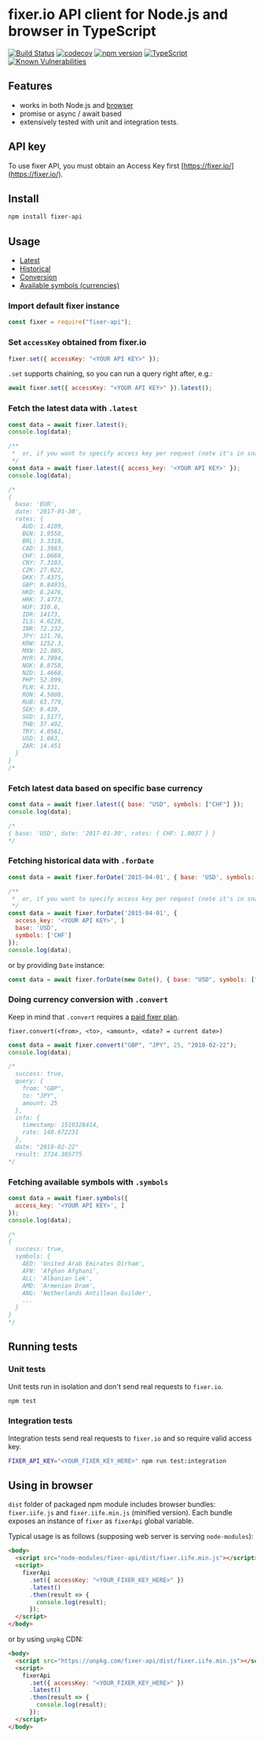 # fixer.io API client for Node.js and browser in TypeScript

[![Build Status](https://travis-ci.org/svlapin/fixer-api.svg?branch=master)](https://travis-ci.org/svlapin/fixer-api)
[![codecov](https://codecov.io/gh/svlapin/fixer-api/branch/master/graph/badge.svg)](https://codecov.io/gh/svlapin/fixer-api)
[![npm version](https://badge.fury.io/js/fixer-api.svg)](https://badge.fury.io/js/fixer-api)
[![TypeScript](https://badges.frapsoft.com/typescript/code/typescript.svg?v=101)](https://github.com/ellerbrock/typescript-badges/)
[![Known Vulnerabilities](https://snyk.io/test/github/svlapin/fixer-api/badge.svg)](https://snyk.io/test/github/svlapin/fixer-api)

## Features

- works in both Node.js and [browser](#using-in-browser)
- promise or async / await based
- extensively tested with unit and integration tests.

## API key

To use fixer API, you must obtain an Access Key first [https://fixer.io/](https://fixer.io/).

## Install

```sh
npm install fixer-api
```

## Usage

- [Latest](#fetch-the-latest-data-with-latest)
- [Historical](#fetching-historical-data-with-fordate)
- [Conversion](#doing-currency-conversion--with-convert)
- [Available symbols (currencies)](#fetching-available-symbols-with-symbols)

### Import default fixer instance

```js
const fixer = require("fixer-api");
```

### Set `accessKey` obtained from fixer.io

```js
fixer.set({ accessKey: "<YOUR API KEY>" });
```

`.set` supports chaining, so you can run a query right after, e.g.:

```js
await fixer.set({ accessKey: "<YOUR API KEY>" }).latest();
```

### Fetch the latest data with `.latest`

```js
const data = await fixer.latest();
console.log(data);

/**
 *  or, if you want to specify access key per request (note it's in snake_case here)
 */
const data = await fixer.latest({ access_key: '<YOUR API KEY>' });
console.log(data);

/*
{
  base: 'EUR',
  date: '2017-01-30',
  rates: {
    AUD: 1.4109,
    BGN: 1.9558,
    BRL: 3.3318,
    CAD: 1.3983,
    CHF: 1.0669,
    CNY: 7.3103,
    CZK: 27.022,
    DKK: 7.4375,
    GBP: 0.84935,
    HKD: 8.2476,
    HRK: 7.4773,
    HUF: 310.8,
    IDR: 14173,
    ILS: 4.0228,
    INR: 72.232,
    JPY: 121.76,
    KRW: 1252.3,
    MXN: 22.085,
    MYR: 4.7094,
    NOK: 8.8758,
    NZD: 1.4668,
    PHP: 52.899,
    PLN: 4.331,
    RON: 4.5008,
    RUB: 63.779,
    SEK: 9.439,
    SGD: 1.5177,
    THB: 37.492,
    TRY: 4.0561,
    USD: 1.063,
    ZAR: 14.451
  }
}
/*
```

### Fetch latest data based on specific base currency

```js
const data = await fixer.latest({ base: "USD", symbols: ["CHF"] });
console.log(data);

/*
{ base: 'USD', date: '2017-01-30', rates: { CHF: 1.0037 } }
*/
```

### Fetching historical data with `.forDate`

```js
const data = await fixer.forDate('2015-04-01', { base: 'USD', symbols: ['CHF'] });

/**
 *  or, if you want to specify access key per request (note it's in snake_case here)
 */
const data = await fixer.forDate('2015-04-01', {
  access_key: '<YOUR API KEY>', ]
  base: 'USD',
  symbols: ['CHF']
});
console.log(data);

```

or by providing `Date` instance:

```js
const data = await fixer.forDate(new Date(), { base: "USD", symbols: ["CHF"] });
```

### Doing currency conversion with `.convert`

Keep in mind that `.convert` requires a [paid fixer plan](https://fixer.io/product).

```
fixer.convert(<from>, <to>, <amount>, <date? = current date>)
```

```js
const data = await fixer.convert("GBP", "JPY", 25, "2018-02-22");
console.log(data);

/*
  success: true,
  query: {
    from: "GBP",
    to: "JPY",
    amount: 25
  },
  info: {
    timestamp: 1519328414,
    rate: 148.972231
  },
  date: "2018-02-22"
  result: 3724.305775
*/
```

### Fetching available symbols with `.symbols`

```js
const data = await fixer.symbols({
  access_key: '<YOUR API KEY>', ]
});
console.log(data);

/*
{
  success: true,
  symbols: {
    AED: 'United Arab Emirates Dirham',
    AFN: 'Afghan Afghani',
    ALL: 'Albanian Lek',
    AMD: 'Armenian Dram',
    ANG: 'Netherlands Antillean Guilder',
    ...
  }
}
*/
```

## Running tests

### Unit tests

Unit tests run in isolation and don't send real requests to `fixer.io`.

```sh
npm test
```

### Integration tests

Integration tests send real requests to `fixer.io` and so require valid access key.

```sh
FIXER_API_KEY="<YOUR_FIXER_KEY_HERE>" npm run test:integration
```

## Using in browser

`dist` folder of packaged npm module includes browser bundles: `fixer.iife.js` and `fixer.iife.min.js` (minified version). Each bundle exposes an instance of `fixer` as `fixerApi` global variable.

Typical usage is as follows (supposing web server is serving `node-modules`):

```html
<body>
  <script src="node-modules/fixer-api/dist/fixer.iife.min.js"></script>
  <script>
    fixerApi
      .set({ accessKey: "<YOUR_FIXER_KEY_HERE>" })
      .latest()
      .then(result => {
        console.log(result);
      });
  </script>
</body>
```

or by using `unpkg` CDN:

```html
<body>
  <script src="https://unpkg.com/fixer-api/dist/fixer.iife.min.js"></script>
  <script>
    fixerApi
      .set({ accessKey: "<YOUR_FIXER_KEY_HERE>" })
      .latest()
      .then(result => {
        console.log(result);
      });
  </script>
</body>
```
